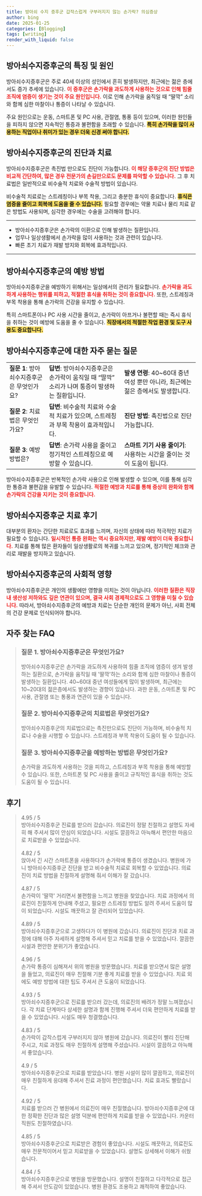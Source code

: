 ```yaml
---
title: 방아쇠 수지 증후군 갑작스럽게 구부러지지 않는 손가락? 의심증상
author: bing
date: 2025-01-25
categories: [Blogging]
tags: [writing]
render_with_liquid: false
---
```



<h2 id='방아쇠수지증후군_특징_및_원인'>방아쇠수지증후군의 특징 및 원인</h2>

<p>방아쇠수지증후군은 주로 40세 이상의 성인에서 흔히 발생하지만, 최근에는 젊은 층에서도 증가 추세에 있습니다. <b><span style="color: #ee2323;">이 증후군은 손가락을 과도하게 사용하는 것으로 인해 힘줄 조직에 염증이 생기는 것이 주요 원인입니다.</span></b> 이로 인해 손가락을 움직일 때 “딸깍” 소리와 함께 심한 마찰이나 통증이 나타날 수 있습니다.</p>

<p>주요 원인으로는 운동, 스마트폰 및 PC 사용, 관절염, 통풍 등이 있으며, 이러한 원인들을 피하지 않으면 지속적인 통증과 불편함을 초래할 수 있습니다. <b><span style="background-color: #ffe066;">특히 손가락을 많이 사용하는 직업이나 취미가 있는 경우 더욱 신경 써야 합니다.</span></b></p>

<h2 id='방아쇠수지증후군_진단과_치료'>방아쇠수지증후군의 진단과 치료</h2>

<p>방아쇠수지증후군은 촉진법 만으로도 진단이 가능합니다. <b><span style="color: #ee2323;">이 해당 증후군의 진단 방법은 비교적 간단하여, 많은 경우 전문가의 손길만으로도 문제를 파악할 수 있습니다.</span></b> 그 후 치료법은 일반적으로 비수술적 치료와 수술적 방법이 있습니다.</p>

<p>비수술적 치료로는 스트레칭이나 부목 착용, 그리고 충분한 휴식이 중요합니다. <b><span style="background-color: #ffe066;">휴식은 염증을 줄이고 회복에 도움을 줄 수 있습니다.</span></b> 필요할 경우에는 약물 치료나 물리 치료 같은 방법도 사용되며, 심각한 경우에는 수술을 고려해야 합니다.</p>

<hr />

<ul>
    <li>방아쇠수지증후군은 손가락의 이환으로 인해 발생하는 질환입니다.</li>
    <li>업무나 일상생활에서 손가락을 많이 사용하는 것과 관련이 있습니다.</li>
    <li>빠른 초기 치료가 재발 방지와 회복에 효과적입니다.</li>
</ul>

<hr />

<h2 id='방아쇠수지증후군_예방_방법'>방아쇠수지증후군의 예방 방법</h2>

<p>방아쇠수지증후군을 예방하기 위해서는 일상에서의 관리가 필요합니다. <b><span style="color: #ee2323;">손가락을 과도하게 사용하는 행위를 피하고, 적절한 휴식을 취하는 것이 중요합니다.</span></b> 또한, 스트레칭과 부목 착용을 통해 손가락의 건강을 유지할 수 있습니다.</p>

<p>특히 스마트폰이나 PC 사용 시간을 줄이고, 손가락이 아프거나 불편할 때는 즉시 휴식을 취하는 것이 예방에 도움을 줄 수 있습니다. <b><span style="background-color: #ffe066;">직장에서의 적절한 작업 환경 및 도구 사용도 중요합니다.</span></b></p>

<h2 id='방아쇠수지증후군_자주_묻는_질문'>방아쇠수지증후군에 대한 자주 묻는 질문</h2>

<table>
    <tr>
        <td><b>질문 1</b>: 방아쇠수지증후군은 무엇인가요?</td>
        <td><b>답변</b>: 방아쇠수지증후군은 손가락이 움직일 때 “딸깍” 소리가 나며 통증이 발생하는 질환입니다.</td>
        <td><b>발생 연령</b>: 40~60대 중년 여성 뿐만 아니라, 최근에는 젊은 층에서도 발생합니다.</td>
    </tr>
    <tr>
        <td><b>질문 2</b>: 치료법은 무엇인가요?</td>
        <td><b>답변</b>: 비수술적 치료와 수술적 치료가 있으며, 스트레칭과 부목 착용이 효과적입니다.</td>
        <td><b>진단 방법</b>: 촉진법으로 진단 가능합니다.</td>
    </tr>
    <tr>
        <td><b>질문 3</b>: 예방 방법은?</td>
        <td><b>답변</b>: 손가락 사용을 줄이고 정기적인 스트레칭으로 예방할 수 있습니다.</td>
        <td><b>스마트 기기 사용 줄이기</b>: 사용하는 시간을 줄이는 것이 도움이 됩니다.</td>
    </tr>
</table>

<p>방아쇠수지증후군은 반복적인 손가락 사용으로 인해 발생할 수 있으며, 이를 통해 심각한 통증과 불편감을 유발할 수 있습니다. <b><span style="color: #ee2323;">적절한 예방과 치료를 통해 증상의 완화와 함께 손가락의 건강을 지키는 것이 중요합니다.</span></b></p>

<h2 id='방아쇠수지증후군_치료_후기'>방아쇠수지증후군 치료 후기</h2>

<p>대부분의 환자는 간단한 치료로도 효과를 느끼며, 자신의 상태에 따라 적극적인 치료가 필요할 수 있습니다. <b><span style="color: #ee2323;">일시적인 통증 완화는 역시 중요하지만, 재발 예방이 더욱 중요합니다.</span></b> 치료를 통해 많은 환자들이 일상생활로의 복귀를 느끼고 있으며, 정기적인 체크와 관리로 재발을 방지하고 있습니다.</p>

<h2 id='방아쇠수지증후군의_사회적_영향'>방아쇠수지증후군의 사회적 영향</h2>

<p>방아쇠수지증후군은 개인의 생활에만 영향을 미치는 것이 아닙니다. <b><span style="color: #ee2323;">이러한 질환은 직장 내 생산성 저하와도 깊은 연관이 있으며, 결국 사회 경제적으로도 그 영향을 미칠 수 있습니다.</span></b> 따라서, 방아쇠수지증후군의 예방과 치료는 단순한 개인의 문제가 아닌, 사회 전체의 건강 문제로 인식되어야 합니다.</p>


<h2 id='자주_찾는_FAQ'>자주 찾는 FAQ</h2>
<div itemscope="" itemtype="https://schema.org/FAQPage"> 
<blockquote> 
<div itemscope="" itemprop="mainEntity" itemtype="https://schema.org/Question"> 
<h3 itemprop="name">질문 1. 방아쇠수지증후군은 무엇인가요?</h3> 
<div itemscope="" itemprop="acceptedAnswer" itemtype="https://schema.org/Answer"> 
<span itemprop="text"> 
<p>방아쇠수지증후군은 손가락을 과도하게 사용하여 힘줄 조직에 염증이 생겨 발생하는 질환으로, 손가락을 움직일 때 '딸깍'하는 소리와 함께 심한 마찰이나 통증이 발생하는 질환입니다. 40~60대 중년 여성들에게 많이 발생하며, 최근에는 10~20대의 젊은층에서도 발생하는 경향이 있습니다. 과한 운동, 스마트폰 및 PC 사용, 관절염 또는 통풍과 연관이 있을 수 있습니다.</p> 
</span> 
</div> 
</div> 

<div itemscope="" itemprop="mainEntity" itemtype="https://schema.org/Question"> 
<h3 itemprop="name">질문 2. 방아쇠수지증후군의 치료법은 무엇인가요?</h3> 
<div itemscope="" itemprop="acceptedAnswer" itemtype="https://schema.org/Answer"> 
<span itemprop="text"> 
<p>방아쇠수지증후군의 치료법으로는 촉진만으로도 진단이 가능하며, 비수술적 치료나 수술을 시행할 수 있습니다. 스트레칭과 부목 착용이 도움이 될 수 있습니다.</p> 
</span> 
</div> 
</div> 

<div itemscope="" itemprop="mainEntity" itemtype="https://schema.org/Question"> 
<h3 itemprop="name">질문 3. 방아쇠수지증후군을 예방하는 방법은 무엇인가요?</h3> 
<div itemscope="" itemprop="acceptedAnswer" itemtype="https://schema.org/Answer"> 
<span itemprop="text"> 
<p>손가락을 과도하게 사용하는 것을 피하고, 스트레칭과 부목 착용을 통해 예방할 수 있습니다. 또한, 스마트폰 및 PC 사용을 줄이고 규칙적인 휴식을 취하는 것도 도움이 될 수 있습니다.</p> 
</span> 
</div> 
</div> 

</blockquote> 
</div>
<h2 id='후기'>후기</h2>
<div itemscope itemtype="https://schema.org/Product">
  <blockquote>
  <div itemprop="review" itemscope itemtype="https://schema.org/Review">
      <div itemprop="reviewRating" itemscope itemtype="https://schema.org/Rating"> <span itemprop="ratingValue">4.95</span> / <span itemprop="bestRating">5</span> </div>
      <span itemprop="reviewBody">방아쇠수지증후군 진료를 받으러 갔습니다. 의료진이 정말 친절하고 설명도 자세히 해 주셔서 많이 안심이 되었습니다. 시설도 깔끔하고 아늑해서 편안한 마음으로 치료받을 수 있었습니다.</span>
  </div>
  <br>
  <div itemprop="review" itemscope itemtype="https://schema.org/Review">
      <div itemprop="reviewRating" itemscope itemtype="https://schema.org/Rating"> <span itemprop="ratingValue">4.82</span> / <span itemprop="bestRating">5</span> </div>
      <span itemprop="reviewBody">앉아서 긴 시간 스마트폰을 사용하다가 손가락에 통증이 생겼습니다. 병원에 가니 방아쇠수지증후군 진단을 받고 비수술적 치료로 회복할 수 있었습니다. 의료진이 치료 방법을 친절하게 설명해 줘서 이해가 잘 갔습니다.</span>
  </div>
  <br>
  <div itemprop="review" itemscope itemtype="https://schema.org/Review">
      <div itemprop="reviewRating" itemscope itemtype="https://schema.org/Rating"> <span itemprop="ratingValue">4.87</span> / <span itemprop="bestRating">5</span> </div>
      <span itemprop="reviewBody">손가락이 '딸깍' 거리면서 불편함을 느끼고 병원을 찾았습니다. 치료 과정에서 의료진이 친절하게 안내해 주셨고, 필요한 스트레칭 방법도 알려 주셔서 도움이 많이 되었습니다. 시설도 깨끗하고 잘 관리되어 있었습니다.</span>
  </div>
  <br>
  <div itemprop="review" itemscope itemtype="https://schema.org/Review">
      <div itemprop="reviewRating" itemscope itemtype="https://schema.org/Rating"> <span itemprop="ratingValue">4.89</span> / <span itemprop="bestRating">5</span> </div>
      <span itemprop="reviewBody">방아쇠수지증후군으로 고생하다가 이 병원에 갔습니다. 의료진이 진단과 치료 과정에 대해 아주 자세하게 설명해 주셔서 믿고 치료를 받을 수 있었습니다. 깔끔한 시설과 편안한 분위기가 좋았습니다.</span>
  </div>
  <br>
  <div itemprop="review" itemscope itemtype="https://schema.org/Review">
      <div itemprop="reviewRating" itemscope itemtype="https://schema.org/Rating"> <span itemprop="ratingValue">4.96</span> / <span itemprop="bestRating">5</span> </div>
      <span itemprop="reviewBody">손가락 통증이 심해져서 위의 병원을 방문했습니다. 치료를 받으면서 많은 설명을 들었고, 의료진이 매우 친절해 기분 좋게 치료를 받을 수 있었습니다. 치료 외에도 예방 방법에 대한 팁도 주셔서 큰 도움이 되었습니다.</span>
  </div>
  <br>
  <div itemprop="review" itemscope itemtype="https://schema.org/Review">
      <div itemprop="reviewRating" itemscope itemtype="https://schema.org/Rating"> <span itemprop="ratingValue">4.93</span> / <span itemprop="bestRating">5</span> </div>
      <span itemprop="reviewBody">방아쇠수지증후군으로 진료를 받으러 갔는데, 의료진의 배려가 정말 느껴졌습니다. 각 치료 단계마다 상세한 설명과 함께 진행해 주셔서 더욱 편안하게 치료를 받을 수 있었습니다. 시설도 매우 청결했습니다.</span>
  </div>
  <br>
  <div itemprop="review" itemscope itemtype="https://schema.org/Review">
      <div itemprop="reviewRating" itemscope itemtype="https://schema.org/Rating"> <span itemprop="ratingValue">4.83</span> / <span itemprop="bestRating">5</span> </div>
      <span itemprop="reviewBody">손가락이 갑작스럽게 구부러지지 않아 병원에 갔습니다. 의료진이 빨리 진단해 주시고, 치료 과정도 매우 친절하게 설명해 주셨습니다. 시설이 깔끔하고 아늑해서 좋았습니다.</span>
  </div>
  <br>
  <div itemprop="review" itemscope itemtype="https://schema.org/Review">
      <div itemprop="reviewRating" itemscope itemtype="https://schema.org/Rating"> <span itemprop="ratingValue">4.9</span> / <span itemprop="bestRating">5</span> </div>
      <span itemprop="reviewBody">방아쇠수지증후군으로 치료를 받았습니다. 병원 시설이 많이 깔끔하고, 의료진이 매우 친절하게 응대해 주셔서 진료 과정이 편안했습니다. 치료 효과도 빨랐습니다.</span>
  </div>
  <br>
  <div itemprop="review" itemscope itemtype="https://schema.org/Review">
      <div itemprop="reviewRating" itemscope itemtype="https://schema.org/Rating"> <span itemprop="ratingValue">4.92</span> / <span itemprop="bestRating">5</span> </div>
      <span itemprop="reviewBody">치료를 받으러 간 병원에서 의료진이 매우 친절했습니다. 방아쇠수지증후군에 대한 정확한 진단과 많은 설명 덕분에 편안하게 치료를 받을 수 있었습니다. 카운터 직원도 친절하였습니다.</span>
  </div>
  <br>
  <div itemprop="review" itemscope itemtype="https://schema.org/Review">
      <div itemprop="reviewRating" itemscope itemtype="https://schema.org/Rating"> <span itemprop="ratingValue">4.85</span> / <span itemprop="bestRating">5</span> </div>
      <span itemprop="reviewBody">방아쇠수지증후군으로 치료받은 경험이 좋았습니다. 시설도 깨끗하고, 의료진도 매우 전문적이어서 믿고 치료받을 수 있었습니다. 설명도 상세해서 이해가 쉬웠습니다.</span>
  </div>
  <br>
  <div itemprop="review" itemscope itemtype="https://schema.org/Review">
      <div itemprop="reviewRating" itemscope itemtype="https://schema.org/Rating"> <span itemprop="ratingValue">4.84</span> / <span itemprop="bestRating">5</span> </div>
      <span itemprop="reviewBody">방아쇠수지증후군으로 병원을 방문했습니다. 설명이 친절하고 다각적으로 접근해 주셔서 안도감이 있었습니다. 병원 환경도 조용하고 쾌적하여 좋았습니다.</span>
  </div>
  </blockquote>
</div>
